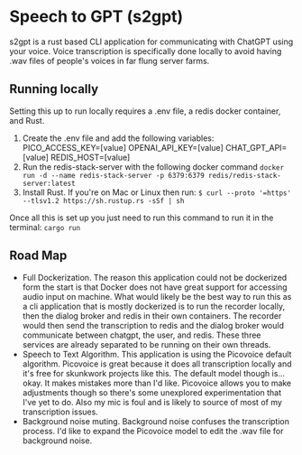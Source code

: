 # Speech to GPT (s2gpt)

s2gpt is a rust based CLI application for communicating with ChatGPT using your voice. Voice transcription is specifically done locally to avoid having .wav files of people's voices in far flung server farms.

## Running locally
Setting this up to run locally requires a .env file, a redis docker container, and Rust.

1. Create the .env file and add the following variables: 
    PICO_ACCESS_KEY=[value]
    OPENAI_API_KEY=[value]
    CHAT_GPT_API=[value]
    REDIS_HOST=[value]
2. Run the redis-stack-server with the following docker command
    `docker run -d --name redis-stack-server -p 6379:6379 redis/redis-stack-server:latest`
3. Install Rust. If you're on Mac or Linux then run:
    `$ curl --proto '=https' --tlsv1.2 https://sh.rustup.rs -sSf | sh`

Once all this is set up you just need to run this command to run it in the terminal:
    `cargo run`

## Road Map
- Full Dockerization. The reason this application could not be dockerized form the start is that Docker does not have great support for accessing audio input on machine. What would likely be the best way to run this as a cli application that is mostly dockerized is to run the recorder locally, then the dialog broker and redis in their own containers. The recorder would then send the transcription to redis and the dialog broker would communicate between chatgpt, the user, and redis. These three services are already separated to be running on their own threads.
- Speech to Text Algorithm. This application is using the Picovoice default algorithm. Picovoice is great because it does all transcription locally and it's free for skunkwork projects like this. The default model though is... okay. It makes mistakes more than I'd like. Picovoice allows you to make adjustments though so there's some unexplored experimentation that I've yet to do. Also my mic is foul and is likely to source of most of my transcription issues.
- Background noise muting. Background noise confuses the transcription process. I'd like to expand the Picovoice model to edit the .wav file for background noise.
